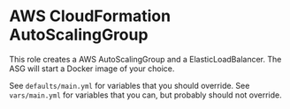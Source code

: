 # AWS CloudFormation AutoScalingGroup

This role creates a AWS AutoScalingGroup and a 
ElasticLoadBalancer. The ASG will start a Docker image of 
your choice.

See `defaults/main.yml` for variables that you should override.
See `vars/main.yml` for variables that you can, but probably
should not override.
